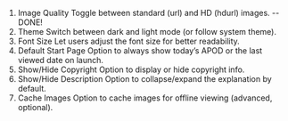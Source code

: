1. Image Quality
Toggle between standard (url) and HD (hdurl) images. -- DONE!
2. Theme
Switch between dark and light mode (or follow system theme).
3. Font Size
Let users adjust the font size for better readability.
4. Default Start Page
Option to always show today’s APOD or the last viewed date on launch.
5. Show/Hide Copyright
Option to display or hide copyright info.
6. Show/Hide Description
Option to collapse/expand the explanation by default.
7. Cache Images
Option to cache images for offline viewing (advanced, optional).